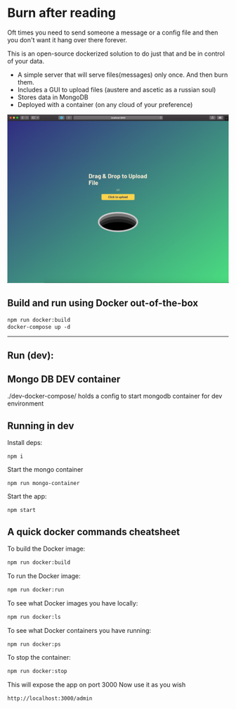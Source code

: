 # Burn after reading
Oft times you need to send someone a message or a config file and then you don't want it hang over there forever.
 
This is an open-source dockerized solution to do just that and be in control of your data.

* A simple server that will serve files(messages) only once. And then burn them.
* Includes a GUI to upload files (austere and ascetic as a russian soul)
* Stores data in MongoDB
* Deployed with a container (on any cloud of your preference)

![Burn after reading interface](screenshot/screenshot.jpg)
## Build and run using Docker out-of-the-box

```
npm run docker:build
docker-compose up -d
```
----
## Run (dev):
## Mongo DB DEV container 
./dev-docker-compose/ holds a config to start mongodb container for dev environment 

## Running in dev
Install deps:
```
npm i
```
Start the mongo container
```
npm run mongo-container
```

Start the app:
```
npm start
```

## A quick docker commands cheatsheet

To build the Docker image:

```bash
npm run docker:build
```

To run the Docker image:

```bash
npm run docker:run
```

To see what Docker images you have locally:

```bash
npm run docker:ls
```
To see what Docker containers you have running:

```bash
npm run docker:ps
```

To stop the container:

```bash
npm run docker:stop
```

This will expose the app on port 3000
Now use it as you wish
```
http://localhost:3000/admin
```